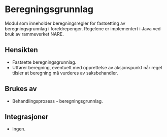 # Beregningsgrunnlag

Modul som inneholder beregningsregler for fastsetting av beregningsgrunnlag i foreldrepenger. Regelene er implementert i Java ved bruk av rammeverket NARE.

## Hensikten

* Fastsette beregningsgrunnlag.
* Utfører beregning, eventuelt med opprettelse av aksjonspunkt når regel tilsier at beregning må vurderes av saksbehandler.

## Brukes av

* Behandlingsprosess - beregningsgrunnlag.

## Integrasjoner

* Ingen.
